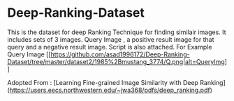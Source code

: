# Deep-Ranking-Dataset
This is the dataset for deep Ranking Technique for finding similair images. It includes sets of 3 images. Query Image , a positive result image for that query and a negative result image. Script is also attached.
For Example
Query Image
[[https://github.com/asad1996172/Deep-Ranking-Dataset/tree/master/dataset2/1985%2Bmustang_3774/Q.png|alt=QueryImg]]

Adopted From : [Learning Fine-grained Image Similarity with Deep Ranking] (https://users.eecs.northwestern.edu/~jwa368/pdfs/deep_ranking.pdf)
